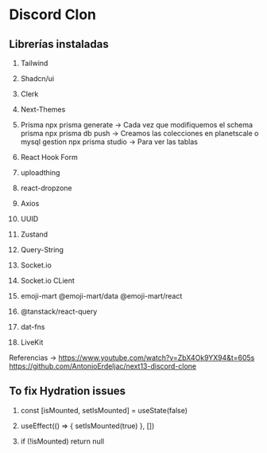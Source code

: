# Discord Clon

## Librerías instaladas

1. Tailwind
2. Shadcn/ui
3. Clerk
4. Next-Themes
5. Prisma
   npx prisma generate -> Cada vez que modifiquemos el schema prisma
   npx prisma db push -> Creamos las colecciones en planetscale o mysql gestion
   npx prisma studio -> Para ver las tablas

6. React Hook Form
7. uploadthing
8. react-dropzone

9. Axios
10. UUID

11. Zustand
12. Query-String

13. Socket.io
14. Socket.io CLient

15. emoji-mart @emoji-mart/data @emoji-mart/react
16. @tanstack/react-query

17. dat-fns
18. LiveKit

Referencias -> https://www.youtube.com/watch?v=ZbX4Ok9YX94&t=605s
https://github.com/AntonioErdeljac/next13-discord-clone

## To fix Hydration issues

1. const [isMounted, setIsMounted] = useState(false)

2. useEffect(() => {
   setIsMounted(true)
   }, [])
3. if (!isMounted) return null

